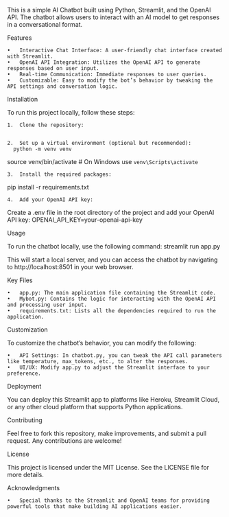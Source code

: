 This is a simple AI Chatbot built using Python, Streamlit, and the OpenAI API. The chatbot allows users to interact with an AI model to get responses in a conversational format.

Features

	•	Interactive Chat Interface: A user-friendly chat interface created with Streamlit.
	•	OpenAI API Integration: Utilizes the OpenAI API to generate responses based on user input.
	•	Real-time Communication: Immediate responses to user queries.
	•	Customizable: Easy to modify the bot’s behavior by tweaking the API settings and conversation logic.

Installation

To run this project locally, follow these steps:

	1.	Clone the repository:


	2.	Set up a virtual environment (optional but recommended):
      python -m venv venv
source venv/bin/activate   # On Windows use `venv\Scripts\activate`

	3.	Install the required packages:
 pip install -r requirements.txt

 	4.	Add your OpenAI API key:
Create a .env file in the root directory of the project and add your OpenAI API key:
OPENAI_API_KEY=your-openai-api-key

Usage

To run the chatbot locally, use the following command:
streamlit run app.py

This will start a local server, and you can access the chatbot by navigating to http://localhost:8501 in your web browser.

Key Files

	•	app.py: The main application file containing the Streamlit code.
	•	Mybot.py: Contains the logic for interacting with the OpenAI API and processing user input.
	•	requirements.txt: Lists all the dependencies required to run the application.

Customization

To customize the chatbot’s behavior, you can modify the following:

	•	API Settings: In chatbot.py, you can tweak the API call parameters like temperature, max_tokens, etc., to alter the responses.
	•	UI/UX: Modify app.py to adjust the Streamlit interface to your preference.

Deployment

You can deploy this Streamlit app to platforms like Heroku, Streamlit Cloud, or any other cloud platform that supports Python applications.

Contributing

Feel free to fork this repository, make improvements, and submit a pull request. Any contributions are welcome!

License

This project is licensed under the MIT License. See the LICENSE file for more details.

Acknowledgments

	•	Special thanks to the Streamlit and OpenAI teams for providing powerful tools that make building AI applications easier.



